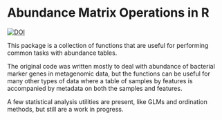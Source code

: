 # Abundance Matrix Operations in R

[![DOI](https://zenodo.org/badge/10928/surh/AMOR.svg)](https://zenodo.org/badge/latestdoi/10928/surh/AMOR)

This package is a collection of functions that are useful for performing common tasks with abundance tables.

The original code was written mostly to deal with abundance of bacterial marker genes in metagenomic data, but
the functions can be useful for many other types of data where a table of samples by features is accompanied by
metadata on both the samples and features.

A few statistical analysis utilities are present, like GLMs and ordination methods, but still are a work in progress.
